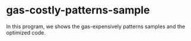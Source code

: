 # gas-costly-patterns-sample

In this program, we shows the gas-expensively patterns samples and the optimized code.
